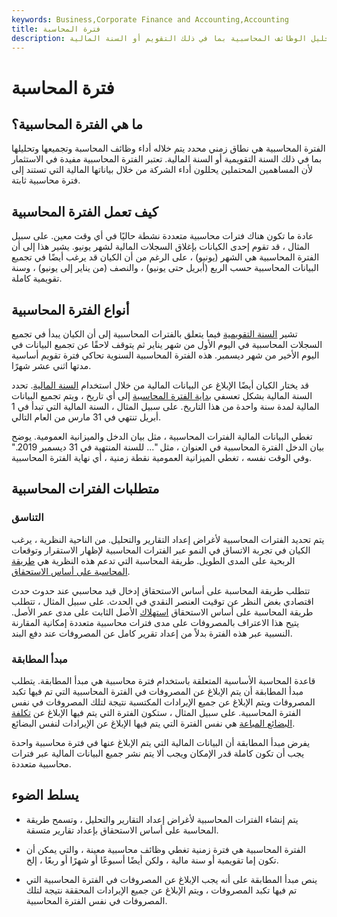 ```yaml
---
keywords: Business,Corporate Finance and Accounting,Accounting
title: فترة المحاسبة
description: الفترة المحاسبية هي نطاق زمني محدد يتم خلاله أداء وتحليل الوظائف المحاسبية بما في ذلك التقويم أو السنة المالية.
---
```


# فترة المحاسبة
## ما هي الفترة المحاسبية؟

الفترة المحاسبية هي نطاق زمني محدد يتم خلاله أداء وظائف المحاسبة وتجميعها وتحليلها بما في ذلك السنة التقويمية أو السنة المالية. تعتبر الفترة المحاسبية مفيدة في الاستثمار لأن المساهمين المحتملين يحللون أداء الشركة من خلال بياناتها المالية التي تستند إلى فترة محاسبية ثابتة.

## كيف تعمل الفترة المحاسبية

عادة ما تكون هناك فترات محاسبية متعددة نشطة حاليًا في أي وقت معين. على سبيل المثال ، قد تقوم إحدى الكيانات بإغلاق السجلات المالية لشهر يونيو. يشير هذا إلى أن الفترة المحاسبية هي الشهر (يونيو) ، على الرغم من أن الكيان قد يرغب أيضًا في تجميع البيانات المحاسبية حسب الربع (أبريل حتى يونيو) ، والنصف (من يناير إلى يونيو) ، وسنة تقويمية كاملة.

## أنواع الفترة المحاسبية

تشير [السنة التقويمية](/calendaryear) فيما يتعلق بالفترات المحاسبية إلى أن الكيان يبدأ في تجميع السجلات المحاسبية في اليوم الأول من شهر يناير ثم يتوقف لاحقًا عن تجميع البيانات في اليوم الأخير من شهر ديسمبر. هذه الفترة المحاسبية السنوية تحاكي فترة تقويم أساسية مدتها اثني عشر شهرًا.

قد يختار الكيان أيضًا الإبلاغ عن البيانات المالية من خلال استخدام [السنة المالية](/fiscalyear). تحدد السنة المالية بشكل تعسفي [بداية الفترة المحاسبية](/beginninginventory) إلى أي تاريخ ، ويتم تجميع البيانات المالية لمدة سنة واحدة من هذا التاريخ. على سبيل المثال ، السنة المالية التي تبدأ في 1 أبريل تنتهي في 31 مارس من العام التالي.

تغطي البيانات المالية الفترات المحاسبية ، مثل بيان الدخل والميزانية العمومية. يوضح بيان الدخل الفترة المحاسبية في العنوان ، مثل "... للسنة المنتهية في 31 ديسمبر 2019." وفي الوقت نفسه ، تغطي الميزانية العمومية نقطة زمنية ، أي نهاية الفترة المحاسبية.

## متطلبات الفترات المحاسبية

### التناسق

يتم تحديد الفترات المحاسبية لأغراض إعداد التقارير والتحليل. من الناحية النظرية ، يرغب الكيان في تجربة الاتساق في النمو عبر الفترات المحاسبية لإظهار الاستقرار وتوقعات الربحية على المدى الطويل. طريقة المحاسبة التي تدعم هذه النظرية هي [طريقة المحاسبة على أساس الاستحقاق](/accrualaccounting).

تتطلب طريقة المحاسبة على أساس الاستحقاق إدخال قيد محاسبي عند حدوث حدث اقتصادي بغض النظر عن توقيت العنصر النقدي في الحدث. على سبيل المثال ، تتطلب طريقة المحاسبة على أساس الاستحقاق [استهلاك](/depreciation) الأصل الثابت على مدى عمر الأصل. يتيح هذا الاعتراف بالمصروفات على مدى فترات محاسبية متعددة إمكانية المقارنة النسبية عبر هذه الفترة بدلاً من إعداد تقرير كامل عن المصروفات عند دفع البند.

### مبدأ المطابقة

قاعدة المحاسبة الأساسية المتعلقة باستخدام فترة محاسبية هي مبدأ المطابقة. يتطلب مبدأ المطابقة أن يتم الإبلاغ عن المصروفات في الفترة المحاسبية التي تم فيها تكبد المصروفات ويتم الإبلاغ عن جميع الإيرادات المكتسبة نتيجة لتلك المصروفات في نفس الفترة المحاسبية. على سبيل المثال ، ستكون الفترة التي يتم فيها الإبلاغ عن [تكلفة البضائع المباعة](/cogs) هي نفس الفترة التي يتم فيها الإبلاغ عن الإيرادات لنفس البضائع.

يفرض مبدأ المطابقة أن البيانات المالية التي يتم الإبلاغ عنها في فترة محاسبية واحدة يجب أن تكون كاملة قدر الإمكان ويجب ألا يتم نشر جميع البيانات المالية عبر فترات محاسبية متعددة.

## يسلط الضوء

- يتم إنشاء الفترات المحاسبية لأغراض إعداد التقارير والتحليل ، وتسمح طريقة المحاسبة على أساس الاستحقاق بإعداد تقارير متسقة.

- الفترة المحاسبية هي فترة زمنية تغطي وظائف محاسبية معينة ، والتي يمكن أن تكون إما تقويمية أو سنة مالية ، ولكن أيضًا أسبوعًا أو شهرًا أو ربعًا ، إلخ.

- ينص مبدأ المطابقة على أنه يجب الإبلاغ عن المصروفات في الفترة المحاسبية التي تم فيها تكبد المصروفات ، ويتم الإبلاغ عن جميع الإيرادات المحققة نتيجة لتلك المصروفات في نفس الفترة المحاسبية.

